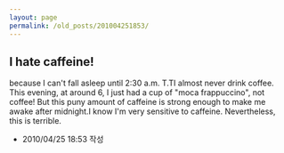 ```yaml
---
layout: page
permalink: /old_posts/201004251853/
---
```


## I hate caffeine!

because I can't fall asleep until 2:30 a.m. T.TI almost never drink coffee. This evening, at around 6, I just had a cup of "moca frappuccino", not coffee! But this puny amount of caffeine is strong enough to make me awake after midnight.I know I'm very sensitive to caffeine. Nevertheless, this is terrible.



- 2010/04/25 18:53 작성